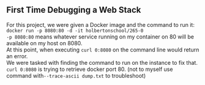 ## First Time Debugging a Web Stack

For this project, we were given a Docker image and the command to run it:  
`docker run -p 8080:80 -d -it holbertonschool/265-0`  
`-p 8080:80` means whatever service running on my container on 80 will be available on my host on 8080.    
At this point, when executing `curl 0:8080` on the command line would return an error.  
We were tasked with finding the command to run on the instance to fix that.  
`curl 0:8080` is trying to retrieve docker port 80. (not to myself use command with`--trace-ascii dump.txt` to troubleshoot)

